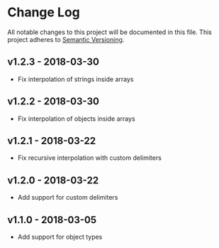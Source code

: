 # Change Log

All notable changes to this project will be documented in this file.
This project adheres to [Semantic Versioning](http://semver.org/).

## v1.2.3 - 2018-03-30

- Fix interpolation of strings inside arrays

## v1.2.2 - 2018-03-30

- Fix interpolation of objects inside arrays

## v1.2.1 - 2018-03-22

- Fix recursive interpolation with custom delimiters

## v1.2.0 - 2018-03-22

- Add support for custom delimiters

## v1.1.0 - 2018-03-05

- Add support for object types
